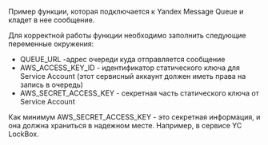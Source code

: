 Пример функции, которая подключается к Yandex Message Queue и кладет в нее сообщение.

Для корректной работы функции необходимо заполнить следующие переменные окружения:
- QUEUE_URL -адрес очереди куда отправляется сообщение
- AWS_ACCESS_KEY_ID - идентификатор статического ключа для Service Account (этот сервисный аккаунт должен иметь права на запись в очередь)
- AWS_SECRET_ACCESS_KEY - секретная часть статического ключа от Service Account

Как минимум AWS_SECRET_ACCESS_KEY - это секретная информация, и она должна храниться в надежном месте. Например, в сервисе YC LockBox.

